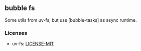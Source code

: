 ## bubble fs

Some utils from uv-fs, but use [bubble-tasks] as async runtime.

### Licenses

- uv-fs: [LICENSE-MIT](./licenses/uv-fs/LICENSE-MIT)

